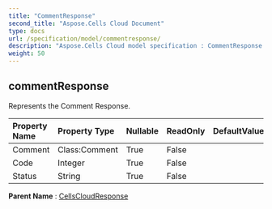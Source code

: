 ```yaml
---
title: "CommentResponse"
second_title: "Aspose.Cells Cloud Document"
type: docs
url: /specification/model/commentresponse/
description: "Aspose.Cells Cloud model specification : CommentResponse. Effortlessly handle Excel and other spreadsheet documents with features like opening, generating, editing, splitting, merging, comparing, and converting."
weight: 50
---
```


## **commentResponse**

Represents the Comment Response. 

| Property Name | Property Type | Nullable |  ReadOnly | DefaultValue | Description | 
| :- | :- | :- |:- |  :- | :- |
| Comment | Class:Comment | True |  False |  |  |  
| Code | Integer | True |  False |  |  |  
| Status | String | True |  False |  |  |  

**Parent Name** : [CellsCloudResponse](cellscloudresponse)

